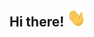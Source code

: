 <h2> Hi there! <img src="https://raw.githubusercontent.com/ABSphreak/ABSphreak/master/gifs/Hi.gif" width="30px"></h2>


<!--
**langaliya-hitarth/langaliya-hitarth** is a ✨ _special_ ✨ repository because its `README.md` (this file) appears on your GitHub profile.

Here are some ideas to get you started:

- 🔭 I’m currently working on ...
- 🌱 I’m currently learning ...
- 👯 I’m looking to collaborate on ...
- 🤔 I’m looking for help with ...
- 💬 Ask me about ...
- 📫 How to reach me: ...
- 😄 Pronouns: ...
- ⚡ Fun fact: ...
-->
